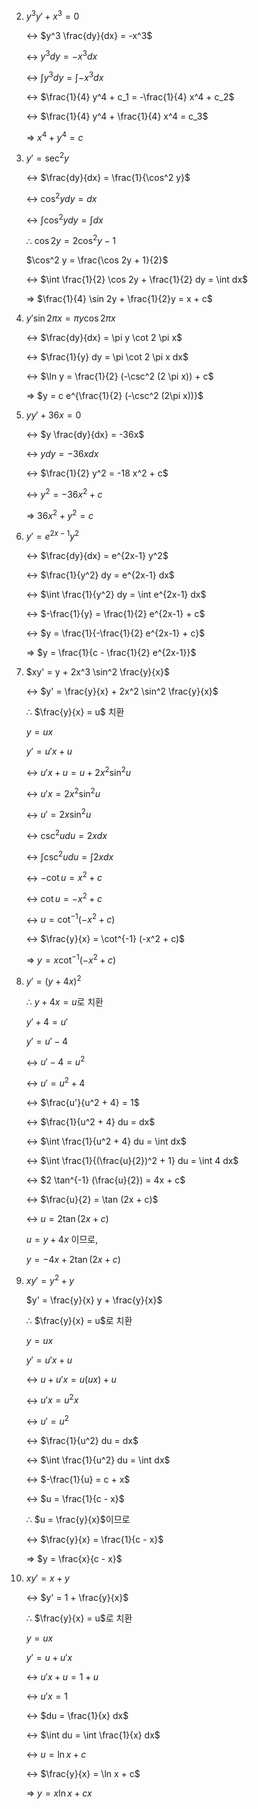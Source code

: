 2. $y^3 y' + x^3 = 0$
    
    ↔ $y^3 \frac{dy}{dx} = -x^3$
    
    ↔ $y^3 dy = -x^3 dx$
    
    ↔ $\int y^3 dy = \int -x^3 dx$
    
    ↔ $\frac{1}{4} y^4 + c_1 = -\frac{1}{4} x^4 + c_2$
    
    ↔ $\frac{1}{4} y^4 + \frac{1}{4} x^4 = c_3$
    
    ⇒ $x^4 + y^4 = c$
    
3. $y' = \sec^2 y$
    
    ↔ $\frac{dy}{dx} = \frac{1}{\cos^2 y}$
    
    ↔ $\cos^2 y dy = dx$
    
    ↔ $\int \cos^2 y dy = \int dx$
    
    ∴ $\cos 2y = 2\cos^2 y - 1$
    
    $\cos^2 y = \frac{\cos 2y + 1}{2}$
    
    ↔ $\int \frac{1}{2} \cos 2y + \frac{1}{2} dy = \int dx$
    
    ⇒ $\frac{1}{4} \sin 2y + \frac{1}{2}y = x + c$
    
4. $y' \sin 2 \pi x = \pi y \cos 2 \pi x$
    
    ↔ $\frac{dy}{dx} = \pi y \cot 2 \pi x$
    
    ↔ $\frac{1}{y} dy = \pi \cot 2 \pi x dx$
    
    ↔ $\ln y = \frac{1}{2} (-\csc^2 (2 \pi x)) + c$
    
    ⇒ $y = c e^{\frac{1}{2} (-\csc^2 (2\pi x))}$
    
5. $yy' + 36x = 0$
    
    ↔ $y \frac{dy}{dx} = -36x$
    
    ↔ $y dy = -36x dx$
    
    ↔ $\frac{1}{2} y^2 = -18 x^2 + c$
    
    ↔ $y^2 = -36x^2 + c$
    
    ⇒ $36x^2 + y^2 = c$
    
6. $y' = e^{2x-1} y^2$
    
    ↔ $\frac{dy}{dx} = e^{2x-1} y^2$
    
    ↔ $\frac{1}{y^2} dy = e^{2x-1} dx$
    
    ↔ $\int \frac{1}{y^2} dy = \int e^{2x-1} dx$
    
    ↔ $-\frac{1}{y} = \frac{1}{2} e^{2x-1} + c$
    
    ↔ $y = \frac{1}{-\frac{1}{2} e^{2x-1} + c}$
    
    ⇒ $y = \frac{1}{c - \frac{1}{2} e^{2x-1}}$
    
7. $xy' = y + 2x^3 \sin^2 \frac{y}{x}$
    
    ↔ $y' = \frac{y}{x} + 2x^2 \sin^2 \frac{y}{x}$
    
    ∴ $\frac{y}{x} = u$ 치환
    
    $y = ux$
    
    $y' = u'x + u$
    
    ↔ $u'x + u = u + 2x^2 \sin^2 u$
    
    ↔ $u'x = 2x^2 \sin^2 u$
    
    ↔ $u' = 2x \sin^2 u$
    
    ↔ $\csc^2 u du = 2x dx$
    
    ↔ $\int \csc^2 u du = \int 2x dx$
    
    ↔ $-\cot u = x^2 + c$
    
    ↔ $\cot u = -x^2 + c$
    
    ↔ $u = \cot^{-1} (-x^2 + c)$
    
    ↔ $\frac{y}{x} = \cot^{-1} (-x^2 + c)$
    
    ⇒ $y = x \cot^{-1} (-x^2 + c)$
    
8. $y' = (y + 4x)^2$
    
    ∴ $y + 4x = u$로 치환
    
    $y' + 4 = u'$
    
    $y' = u' - 4$
    
    ↔ $u' - 4 = u^2$
    
    ↔ $u' = u^2 + 4$
    
    ↔ $\frac{u'}{u^2 + 4} = 1$
    
    ↔ $\frac{1}{u^2 + 4} du = dx$
    
    ↔ $\int \frac{1}{u^2 + 4} du = \int dx$
    
    ↔ $\int \frac{1}{(\frac{u}{2})^2 + 1} du = \int 4 dx$
    
    ↔ $2 \tan^{-1} (\frac{u}{2}) = 4x + c$
    
    ↔ $\frac{u}{2} = \tan (2x + c)$
    
    ↔ $u = 2 \tan (2x + c)$
    
    $u = y + 4x$ 이므로,
    
    $y = -4x + 2 \tan (2x + c)$
    
9. $xy' = y^2 + y$
    
    $y' = \frac{y}{x} y + \frac{y}{x}$
    
    ∴ $\frac{y}{x} = u$로 치환
    
    $y = ux$
    
    $y' = u'x + u$
    
    ↔ $u + u'x = u(ux) + u$
    
    ↔ $u'x = u^2 x$
    
    ↔ $u' = u^2$
    
    ↔ $\frac{1}{u^2} du = dx$
    
    ↔ $\int \frac{1}{u^2} du = \int dx$
    
    ↔ $-\frac{1}{u} = c + x$
    
    ↔ $u = \frac{1}{c - x}$
    
    ∴ $u = \frac{y}{x}$이므로
    
    ↔ $\frac{y}{x} = \frac{1}{c - x}$
    
    ⇒ $y = \frac{x}{c - x}$
    
10. $xy' = x + y$
    
    ↔ $y' = 1 + \frac{y}{x}$
    
    ∴ $\frac{y}{x} = u$로 치환
    
    $y = ux$
    
    $y' = u + u'x$
    
    ↔ $u'x + u = 1 + u$
    
    ↔ $u'x = 1$
    
    ↔ $du = \frac{1}{x} dx$
    
    ↔ $\int du = \int \frac{1}{x} dx$
    
    ↔ $u = \ln x + c$
    
    ↔ $\frac{y}{x} = \ln x + c$
    
    ⇒ $y = x \ln x + cx$

